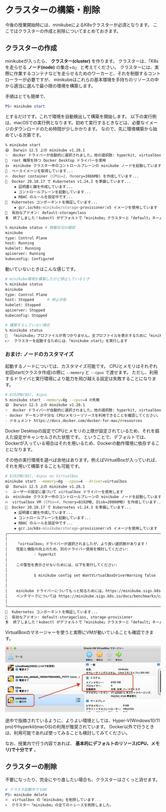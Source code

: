 # クラスターの構築・削除

今後の授業開始時には、minikubeによるK8sクラスターが必須となります。
ここではクラスターの作成と削除についてまとめておきます。

## クラスターの作成

minikubeが入ったら、 **クラスター(cluster)** を作ります。
クラスターは、「K8sを走らせる **ノード(node)** の集合+α」 と考えてください。
クラスターには、実際に作業するコンテナなどを走らせるためのワーカーと、それを制御するコントローラーが必要ですが、
minikubeはこれらの基本環境を手持ちのリソースの中から適当に選んで最小限の環境を構築します。

手順はとても簡単で、

```powershell
PS> minikube start
```

とするだけです。これで環境を自動検出して構築を開始します。
以下の実行例は、macOSでの実行例となります。初めて実行するときなどは、必要なイメージのダウンロードのため時間が少しかかります。
なので、先に環境構築から始めている次第です。

```zsh
% minikube start
😄  Darwin 12.5 上の minikube v1.26.1
✨  docker ドライバーが自動的に選択されました。他の選択肢: hyperkit, virtualbox, ssh
📌  root 権限を持つ Docker Desktop ドライバーを使用
👍  minikube クラスター中のコントロールプレーンの minikube ノードを起動しています
🚜  ベースイメージを取得しています...
🔥  docker container (CPUs=2, Memory=3886MB) を作成しています...
🐳  Docker 20.10.17 で Kubernetes v1.24.3 を準備しています...
    ▪ 証明書と鍵を作成しています...
    ▪ コントロールプレーンを起動しています...
    ▪ RBAC のルールを設定中です...
🔎  Kubernetes コンポーネントを検証しています...
    ▪ gcr.io/k8s-minikube/storage-provisioner:v5 イメージを使用しています
🌟  有効なアドオン: default-storageclass
🏄  終了しました！kubectl がデフォルトで「minikube」クラスターと「default」ネームスペースを使用するよう設定されました
```

```zsh
% minikube status # 稼働状況の確認
minikube
type: Control Plane
host: Running
kubelet: Running
apiserver: Running
kubeconfig: Configured
```

動いていないときはこんな感じです。

```zsh
# minikube環境を構築したけど停止しているとき
% minikube status
minikube
type: Control Plane
host: Stopped      # 停止状態
kubelet: Stopped
apiserver: Stopped
kubeconfig: Stopped
```

```zsh
# 構築すらしていない場合
% minikube status
🤷  「minikube」プロファイルが見つかりません。全プロファイルを表示するために「minikube profile list」を実行してください。
👉  クラスターを起動するためには、「minikube start」を実行します
```

### おまけ: ノードのカスタマイズ

起動するノードについては、カスタマイズ可能です。
CPUとメモリはそれぞれ初回start(クラスタ作成)の際に `--memory` と `--cpus` で渡せます。
ただし、利用するドライバと実行環境により能力を飛び越える設定は失敗することになります。

```zsh
# 8192MB(8G), 4cpus
% minikube start --memory=8g --cpus=4 ※失敗
😄  Darwin 12.5 上の minikube v1.26.1
✨  docker ドライバーが自動的に選択されました。他の選択肢: hyperkit, virtualbox, ssh
- docker デーモンが十分な CPU/メモリーリソースを利用できることを確認してください。
- ドキュメント https://docs.docker.com/docker-for-mac/#resources
```

Docker Desktopの設定でCPUとメモリの上限が設定されているため、それを超えた設定がキャンセルされた状態です。
ということで、デフォルトでは、Dockerが入っている場合はそれを用いるため、Dockerの動作環境に依存することになります。

その他の実行環境を選べば余地はあります。例えばVirtualBoxが入っていれば、それを用いて構築することも可能です。

```zsh
# 8192MB(8G), 4cpus on VirtualBox
minikube start --memory=8g --cpus=4 --driver=virtualbox
😄  Darwin 12.5 上の minikube v1.26.1
✨  ユーザーの設定に基づいて virtualbox ドライバーを使用します
👍  minikube クラスター中のコントロールプレーンの minikube ノードを起動しています
🔥  virtualbox VM (CPUs=4, Memory=8192MB, Disk=20000MB) を作成しています...
🐳  Docker 20.10.17 で Kubernetes v1.24.3 を準備しています...
    ▪ 証明書と鍵を作成しています...
    ▪ コントロールプレーンを起動しています...
    ▪ RBAC のルールを設定中です...
    ▪ gcr.io/k8s-minikube/storage-provisioner:v5 イメージを使用しています
╭──────────────────────────────────────────────────────────────────────────────────────────────────────────────────────╮
│                                                                                                                      │
│    「virtualbox」ドライバーが選択されましたが、より良い選択肢があります！                                            │
│    性能と機能の向上のため、別のドライバー使用を検討してください:                                                     │
│            - hyperkit                                                                                                │
│                                                                                                                      │
│    この警告を表示させないためには、以下を実行してください:                                                           │
│                                                                                                                      │
│            $ minikube config set WantVirtualBoxDriverWarning false                                                   │
│                                                                                                                      │
│                                                                                                                      │
│    minikube ドライバーについてもっと知るためには、https://minikube.sigs.k8s.io/docs/drivers/ を確認してください。    │
│    ベンチマークについては https://minikube.sigs.k8s.io/docs/benchmarks/cpuusage/ を確認してください                  │
│                                                                                                                      │
╰──────────────────────────────────────────────────────────────────────────────────────────────────────────────────────╯
🔎  Kubernetes コンポーネントを検証しています...
🌟  有効なアドオン: default-storageclass, storage-provisioner
🏄  終了しました！kubectl がデフォルトで「minikube」クラスターと「default」ネームスペースを使用するよう設定されました
```

VirtualBoxのマネージャーを使うと実際にVMが動いていることも確認できます。

![ViatualBoxマネージャーでの確認例](images/minikube-virtualbox.png)

途中で指摘されているように、よりよい環境としては、Hyper-V(Windows10/11 pro)やhyperkit(macOS)の利用が推奨されています。
Docker以外で行うときは、利用可能であれば使ってみることも検討してみてください。

なお、授業内で行う内容であれば、 **基本的にデフォルトのリソース(CPU、メモリ)で十分です** 。

## クラスターの削除

不要になったり、完全にやり直したい場合も、クラスターはさくっと消せます。

```powershell
# クラスタ起動中でもOK
PS> minikube delete
🔥  virtualbox の「minikube」を削除しています...
💀  クラスター「minikube」の全てのトレースを削除しました。
```
